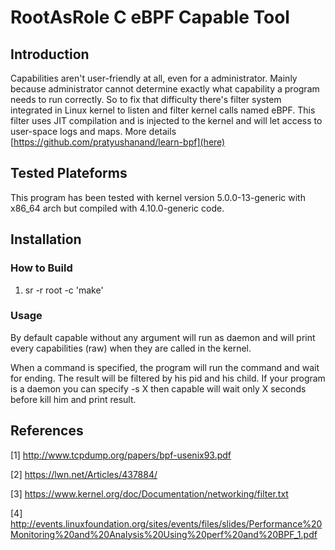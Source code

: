 # RootAsRole C eBPF Capable Tool


## Introduction

Capabilities aren't user-friendly at all, even for a administrator. Mainly because administrator cannot determine exactly what capability a program needs to run correctly. So to fix that difficulty there's filter system integrated in Linux kernel to listen and filter kernel calls named eBPF. This filter uses JIT compilation and is injected to the kernel and will let access to user-space logs and maps. More details [https://github.com/pratyushanand/learn-bpf](here)

## Tested Plateforms

This program has been tested with kernel version 5.0.0-13-generic with x86_64 arch but compiled with 4.10.0-generic code.

## Installation

### How to Build

1. sr -r root -c 'make'

### Usage

By default capable without any argument will run as daemon and will print every capabilities (raw) when they are called in the kernel.

When a command is specified, the program will run the command and wait for ending. The result will be filtered by his pid and his child.
If your program is a daemon you can specify -s X then capable will wait only X seconds before kill him and print result.


## References

[1] <http://www.tcpdump.org/papers/bpf-usenix93.pdf>

[2] <https://lwn.net/Articles/437884/>

[3] <https://www.kernel.org/doc/Documentation/networking/filter.txt>

[4] <http://events.linuxfoundation.org/sites/events/files/slides/Performance%20Monitoring%20and%20Analysis%20Using%20perf%20and%20BPF_1.pdf>